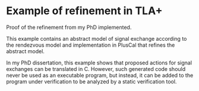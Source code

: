 # Example of refinement in TLA+
Proof of the refinement from my PhD implemented.

This example contains an abstract model of signal exchange according to the rendezvous model and implementation in PlusCal that refines the abstract model.

In my PhD dissertation, this example shows that proposed actions for signal exchanges can be translated in C. However, such generated code should never be used as an executable program, but instead, it can be added to the program under verification to be analyzed by a  static verification tool.
